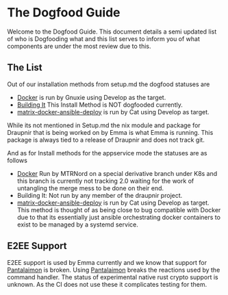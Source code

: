# The Dogfood Guide

Welcome to the Dogfood Guide. This document details a semi updated list of who is Dogfooding what and this list serves to inform you of what components are under the most review due to this.

## The List

Out of our installation methods from setup.md the dogfood statuses are

- [Docker](/bot/setup_docker.md) is run by Gnuxie using Develop as the target.
- [Building It](/bot/setup_selfbuild.md) This Install Method is NOT dogfooded currently.
- [matrix-docker-ansible-deploy](https://github.com/spantaleev/matrix-docker-ansible-deploy/blob/master/docs/configuring-playbook-bot-draupnir.md) is run by Cat using Develop as target.

While its not mentioned in Setup.md the nix module and package for Draupnir that is being worked on by Emma is what Emma is running. This package is always tied to a release of Draupnir and does not track git.

And as for Install methods for the appservice mode the statuses are as follows

- [Docker](/appservice/appservice.md) Run by MTRNord on a special derivative branch under K8s and this branch is currently not tracking 2.0 waiting for the work of untangling the merge mess to be done on their end.
- Building It: Not run by any member of the draupnir project.
- [matrix-docker-ansible-deploy](https://github.com/spantaleev/matrix-docker-ansible-deploy/blob/master/docs/configuring-playbook-appservice-draupnir-for-all.md) is run by Cat using Develop as target. This method is thought of as being close to bug compatible with Docker due to that its essentially just ansible orchestrating docker containers to exist to be managed by a systemd service.

## E2EE Support

E2EE support is used by Emma currently and we know that support for [Pantalaimon](https://github.com/matrix-org/pantalaimon) is broken. Using [Pantalaimon](https://github.com/matrix-org/pantalaimon) breaks the reactions used by the command handler. The status of experimental native rust crypto support is unknown. As the CI does not use these it complicates testing for them.
